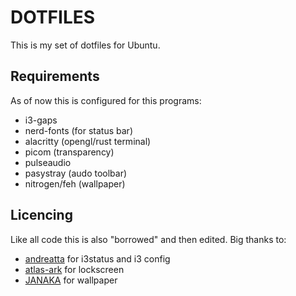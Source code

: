 # DOTFILES
This is my set of dotfiles for Ubuntu.

## Requirements
As of now this is configured for this programs:
 - i3-gaps
 - nerd-fonts (for status bar)
 - alacritty (opengl/rust terminal)
 - picom (transparency)
 - pulseaudio
 - pasystray (audo toolbar)
 - nitrogen/feh (wallpaper)

## Licencing
Like all code this is also "borrowed" and then edited. Big thanks to:
 - [andreatta](https://github.com/andreatta) for i3status and i3 config
 - [atlas-ark](https://www.reddit.com/r/wallpaper/comments/kcffkg/1920x1080_penguin_linux_wallpaper_dark_light_svg/) for lockscreen
 - [JANAKA](https://4kwallpapers.com/gradients/macos-monterey-stock-orange-light-layers-5k-5894.html) for wallpaper
